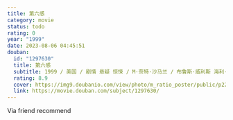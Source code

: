 ```yaml
---
title: 第六感
category: movie
status: todo
rating: 0
year: "1999"
date: 2023-08-06 04:45:51
douban:
  id: "1297630"
  title: 第六感
  subtitle: 1999 / 美国 / 剧情 悬疑 惊悚 / M·奈特·沙马兰 / 布鲁斯·威利斯 海利·乔·奥斯蒙
  rating: 8.9
  cover: https://img9.doubanio.com/view/photo/m_ratio_poster/public/p2220184425.jpg
  link: https://movie.douban.com/subject/1297630/
---
```


Via friend recommend
